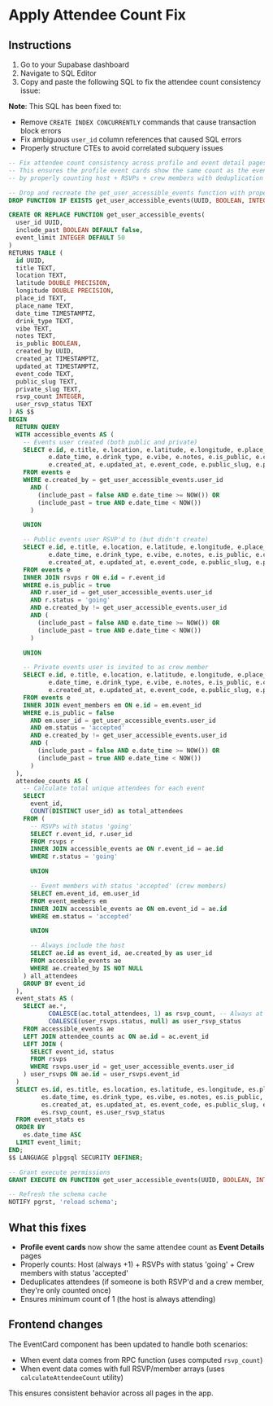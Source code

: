 # Apply Attendee Count Fix

## Instructions

1. Go to your Supabase dashboard
2. Navigate to SQL Editor
3. Copy and paste the following SQL to fix the attendee count consistency issue:

**Note**: This SQL has been fixed to:
- Remove `CREATE INDEX CONCURRENTLY` commands that cause transaction block errors
- Fix ambiguous `user_id` column references that caused SQL errors
- Properly structure CTEs to avoid correlated subquery issues

```sql
-- Fix attendee count consistency across profile and event detail pages
-- This ensures the profile event cards show the same count as the event details page
-- by properly counting host + RSVPs + crew members with deduplication

-- Drop and recreate the get_user_accessible_events function with proper attendee counting
DROP FUNCTION IF EXISTS get_user_accessible_events(UUID, BOOLEAN, INTEGER);

CREATE OR REPLACE FUNCTION get_user_accessible_events(
  user_id UUID,
  include_past BOOLEAN DEFAULT false,
  event_limit INTEGER DEFAULT 50
)
RETURNS TABLE (
  id UUID,
  title TEXT,
  location TEXT,
  latitude DOUBLE PRECISION,
  longitude DOUBLE PRECISION,
  place_id TEXT,
  place_name TEXT,
  date_time TIMESTAMPTZ,
  drink_type TEXT,
  vibe TEXT,
  notes TEXT,
  is_public BOOLEAN,
  created_by UUID,
  created_at TIMESTAMPTZ,
  updated_at TIMESTAMPTZ,
  event_code TEXT,
  public_slug TEXT,
  private_slug TEXT,
  rsvp_count INTEGER,
  user_rsvp_status TEXT
) AS $$
BEGIN
  RETURN QUERY
  WITH accessible_events AS (
    -- Events user created (both public and private)
    SELECT e.id, e.title, e.location, e.latitude, e.longitude, e.place_id, e.place_name,
           e.date_time, e.drink_type, e.vibe, e.notes, e.is_public, e.created_by,
           e.created_at, e.updated_at, e.event_code, e.public_slug, e.private_slug
    FROM events e
    WHERE e.created_by = get_user_accessible_events.user_id
      AND (
        (include_past = false AND e.date_time >= NOW()) OR
        (include_past = true AND e.date_time < NOW())
      )

    UNION

    -- Public events user RSVP'd to (but didn't create)
    SELECT e.id, e.title, e.location, e.latitude, e.longitude, e.place_id, e.place_name,
           e.date_time, e.drink_type, e.vibe, e.notes, e.is_public, e.created_by,
           e.created_at, e.updated_at, e.event_code, e.public_slug, e.private_slug
    FROM events e
    INNER JOIN rsvps r ON e.id = r.event_id
    WHERE e.is_public = true
      AND r.user_id = get_user_accessible_events.user_id
      AND r.status = 'going'
      AND e.created_by != get_user_accessible_events.user_id
      AND (
        (include_past = false AND e.date_time >= NOW()) OR
        (include_past = true AND e.date_time < NOW())
      )

    UNION

    -- Private events user is invited to as crew member
    SELECT e.id, e.title, e.location, e.latitude, e.longitude, e.place_id, e.place_name,
           e.date_time, e.drink_type, e.vibe, e.notes, e.is_public, e.created_by,
           e.created_at, e.updated_at, e.event_code, e.public_slug, e.private_slug
    FROM events e
    INNER JOIN event_members em ON e.id = em.event_id
    WHERE e.is_public = false
      AND em.user_id = get_user_accessible_events.user_id
      AND em.status = 'accepted'
      AND e.created_by != get_user_accessible_events.user_id
      AND (
        (include_past = false AND e.date_time >= NOW()) OR
        (include_past = true AND e.date_time < NOW())
      )
  ),
  attendee_counts AS (
    -- Calculate total unique attendees for each event
    SELECT
      event_id,
      COUNT(DISTINCT user_id) as total_attendees
    FROM (
      -- RSVPs with status 'going'
      SELECT r.event_id, r.user_id
      FROM rsvps r
      INNER JOIN accessible_events ae ON r.event_id = ae.id
      WHERE r.status = 'going'

      UNION

      -- Event members with status 'accepted' (crew members)
      SELECT em.event_id, em.user_id
      FROM event_members em
      INNER JOIN accessible_events ae ON em.event_id = ae.id
      WHERE em.status = 'accepted'

      UNION

      -- Always include the host
      SELECT ae.id as event_id, ae.created_by as user_id
      FROM accessible_events ae
      WHERE ae.created_by IS NOT NULL
    ) all_attendees
    GROUP BY event_id
  ),
  event_stats AS (
    SELECT ae.*,
           COALESCE(ac.total_attendees, 1) as rsvp_count, -- Always at least 1 (host)
           COALESCE(user_rsvps.status, null) as user_rsvp_status
    FROM accessible_events ae
    LEFT JOIN attendee_counts ac ON ae.id = ac.event_id
    LEFT JOIN (
      SELECT event_id, status
      FROM rsvps
      WHERE rsvps.user_id = get_user_accessible_events.user_id
    ) user_rsvps ON ae.id = user_rsvps.event_id
  )
  SELECT es.id, es.title, es.location, es.latitude, es.longitude, es.place_id, es.place_name,
         es.date_time, es.drink_type, es.vibe, es.notes, es.is_public, es.created_by,
         es.created_at, es.updated_at, es.event_code, es.public_slug, es.private_slug,
         es.rsvp_count, es.user_rsvp_status
  FROM event_stats es
  ORDER BY
    es.date_time ASC
  LIMIT event_limit;
END;
$$ LANGUAGE plpgsql SECURITY DEFINER;

-- Grant execute permissions
GRANT EXECUTE ON FUNCTION get_user_accessible_events(UUID, BOOLEAN, INTEGER) TO authenticated;

-- Refresh the schema cache
NOTIFY pgrst, 'reload schema';
```

## What this fixes

- **Profile event cards** now show the same attendee count as **Event Details** pages
- Properly counts: Host (always +1) + RSVPs with status 'going' + Crew members with status 'accepted'
- Deduplicates attendees (if someone is both RSVP'd and a crew member, they're only counted once)
- Ensures minimum count of 1 (the host is always attending)

## Frontend changes

The EventCard component has been updated to handle both scenarios:
- When event data comes from RPC function (uses computed `rsvp_count`)
- When event data comes with full RSVP/member arrays (uses `calculateAttendeeCount` utility)

This ensures consistent behavior across all pages in the app.
